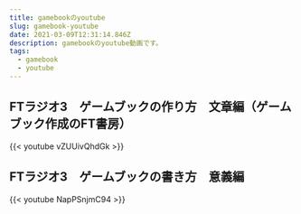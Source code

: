 ```yaml
---
title: gamebookのyoutube
slug: gamebook-youtube
date: 2021-03-09T12:31:14.846Z
description: gamebookのyoutube動画です。
tags:
  - gamebook
  - youtube
---
```

## FTラジオ3　ゲームブックの作り方　文章編（ゲームブック作成のFT書房）
{{< youtube vZUUivQhdGk >}}

## FTラジオ3　ゲームブックの書き方　意義編
{{< youtube NapPSnjmC94 >}}